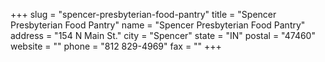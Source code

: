 +++
slug = "spencer-presbyterian-food-pantry"
title = "Spencer Presbyterian Food Pantry"
name = "Spencer Presbyterian Food Pantry"
address = "154 N Main St."
city = "Spencer"
state = "IN"
postal = "47460"
website = ""
phone = "812 829-4969"
fax = ""
+++
